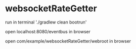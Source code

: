# websocketRateGetter
run in terminal './gradlew clean bootrun'


open localhost:8080/eventbus in browser


open com/example/websocketRateGetter/webroot in browser

